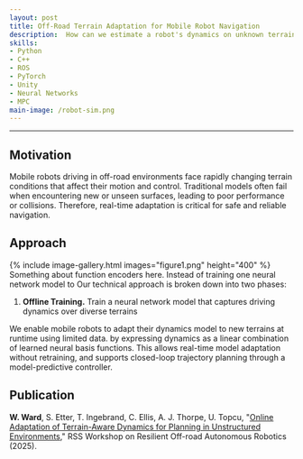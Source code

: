 ```yaml
---
layout: post
title: Off-Road Terrain Adaptation for Mobile Robot Navigation
description:  How can we estimate a robot's dynamics on unknown terrains at runtime? We developed a learned model that helps mobile robots quickly adapt to new terrain conditions, improving navigation accuracy and collision avoidance. 
skills: 
- Python
- C++
- ROS
- PyTorch
- Unity
- Neural Networks
- MPC
main-image: /robot-sim.png
---
```


---
## Motivation
Mobile robots driving in off-road environments face rapidly changing terrain conditions that affect their motion and control. Traditional models often fail when encountering new or unseen surfaces, leading to poor performance or collisions. Therefore, real-time adaptation is critical for safe and reliable navigation. 

## Approach
{% include image-gallery.html images="figure1.png" height="400" %}
Something about function encoders here. 
Instead of training one neural network model to Our technical approach is broken down into two phases:
1. **Offline Training.** Train a neural network model that captures driving dynamics over diverse terrains
 
We enable mobile robots to adapt their dynamics model to new terrains at runtime using limited data.  by expressing dynamics as a linear combination of learned neural basis functions. This allows real-time model adaptation without retraining, and supports closed-loop trajectory planning through a model-predictive controller.

## Publication
**W. Ward**, S. Etter, T. Ingebrand, C. Ellis, A. J. Thorpe, U. Topcu, "[Online Adaptation of Terrain-Aware Dynamics for Planning in Unstructured Environments](https://arxiv.org/abs/2506.04484)," RSS Workshop on Resilient Off-road Autonomous Robotics (2025).
